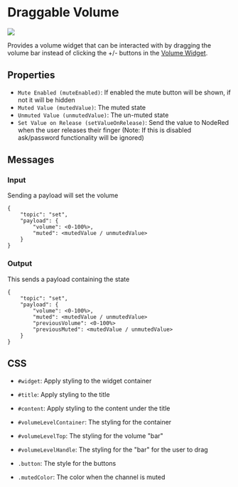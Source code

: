 # Draggable Volume
![](https://raw.githubusercontent.com/haydendonald/NodeRed-Dashbored/main/img/widgets/draggableVolume.png)

Provides a volume widget that can be interacted with by dragging the volume bar instead of clicking the +/- buttons in the [Volume Widget](https://github.com/haydendonald/NodeRed-Dashbored/blob/main/doc/widgetTypes/volume.md).

## Properties
* `Mute Enabled (muteEnabled)`: If enabled the mute button will be shown, if not it will be hidden
* `Muted Value (mutedValue)`: The muted state
* `Unmuted Value (unmutedValue)`: The un-muted state
* `Set Value on Release (setValueOnRelease)`: Send the value to NodeRed when the user releases their finger (Note: If this is disabled ask/password functionality will be ignored)

## Messages
### Input
Sending a payload will set the volume
```
{
    "topic": "set",
    "payload": {
        "volume": <0-100%>,
        "muted": <mutedValue / unmutedValue>
    }
}
```

### Output
This sends a payload containing the state
```
{
    "topic": "set",
    "payload": {
        "volume": <0-100%>,
        "muted": <mutedValue / unmutedValue>
        "previousVolume": <0-100%>
        "previousMuted": <mutedValue / unmutedValue>
    }
}
```

## CSS
* `#widget`: Apply styling to the widget container
* `#title`: Apply styling to the title
* `#content`: Apply styling to the content under the title

* `#volumeLevelContainer`: The styling for the container
* `#volumeLevelTop`: The styling for the volume "bar"
* `#volumeLevelHandle`: The styling for the "bar" for the user to drag
* `.button`: The style for the buttons
* `.mutedColor`: The color when the channel is muted